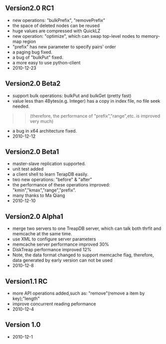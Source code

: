 ## Version2.0 RC1 ##
  * new operations: "bulkPrefix", "removePrefix"
  * the space of deleted nodes can be reused
  * huge values are compressed with QuickLZ
  * new operation: "optimize", which can swap top-level nodes to memory-map region
  * "prefix" has new parameter to specify pairs' order
  * a paging bug fixed.
  * a bug of "bulkPut" fixed.
  * a more easy to use python-client
  * 2010-12-23

## Version2.0 Beta2 ##
  * support bulk operations: bulkPut and bulkGet (pretty fast)
  * value less than 4Bytes(e.g. Integer) has a copy in index file, no file seek needed.
> > (therefore, the performance of "prefix","range",etc. is improved very much)
  * a bug in x64 architecture fixed.
  * 2010-12-12

## Version2.0 Beta1 ##
  * master-slave replication supported.
  * unit test added
  * a client shell to learn TerapDB easily.
  * two new operations: "before" & "after"
  * the performance of these operations improved: "kmin","kmax","range","prefix".
  * many thanks to Ma Qiang
  * 2010-12-10

## Version2.0 Alpha1 ##
  * merge two servers to one TreapDB server, which can talk both thrfit and memcache at the same time.
  * use XML to configure server parameters
  * memcache server performance improved 30%
  * DiskTreap performance improved 12%
  * Note, the data format changed to support memcache flag, therefore, data generated by early version can not be used
  * 2010-12-8

## Version1.1 RC ##
  * more API operations added,such as: "remove"(remove a item by key);"length"
  * improve concurrent reading peformance
  * 2010-12-4

## Version 1.0 ##
  * 2010-12-1